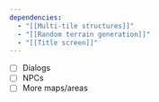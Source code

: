 ```yaml
---
dependencies:
  - "[[Multi-tile structures]]"
  - "[[Random terrain generation]]"
  - "[[Title screen]]"
---
```


- [ ] Dialogs
- [ ] NPCs
- [ ] More maps/areas